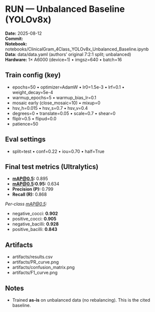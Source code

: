 # RUN — Unbalanced Baseline (YOLOv8x)

**Date:** 2025-08-12  
**Commit:** <fc6cca5>  
**Notebook:** notebooks/ClinicalGram_4Class_YOLOv8x_Unbalanced_Baseline.ipynb  
**Data:** data/data.yaml (authors’ original 7:2:1 split; unbalanced)  
**Hardware:** 1× A6000 (device=1) • imgsz=640 • batch=16

## Train config (key)
- epochs=50 • optimizer=AdamW • lr0=1.5e-3 • lrf=0.1 • weight_decay=5e-4
- warmup_epochs=5 • warmup_bias_lr=0.1
- mosaic early (close_mosaic=10) • mixup=0
- hsv_h=0.015 • hsv_s=0.7 • hsv_v=0.4
- degrees=0 • translate=0.05 • scale=0.7 • shear=0
- fliplr=0.5 • flipud=0.0
- patience=50

## Eval settings
- split=test • conf=0.22 • iou=0.70 • half=True

## Final test metrics (Ultralytics)
- **mAP@0.5:** 0.895  
- **mAP@0.5:0.95:** 0.634  
- **Precision (P):** 0.799  
- **Recall (R):** 0.868

_Per-class mAP@0.5:_  
- negative_cocci: **0.902**  
- positive_cocci: **0.905**  
- negative_bacilli: **0.928**  
- positive_bacilli: **0.843**

## Artifacts
- artifacts/results.csv
- artifacts/PR_curve.png
- artifacts/confusion_matrix.png
- artifacts/F1_curve.png

## Notes
- Trained **as-is** on unbalanced data (no rebalancing). This is the cited baseline.
